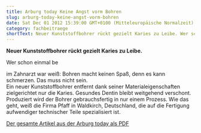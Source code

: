 ```yaml
---
title: Arburg today Keine Angst vorm Bohren
slug: arburg-today-keine-angst-vorm-bohren
date: Sat Dec 01 2012 15:39:00 GMT+0100 (Mitteleuropäische Normalzeit)
category: fachbeitraege
shortText: Neuer Kunststoffbohrer rückt gezielt Karies zu Leibe. Wer schon einmal beim Zahnarzt war weiß Bohren macht keinen Spaß, denn es kann schmerzen. Das muss nicht …
---
```


<p><strong>Neuer Kunststoffbohrer rückt gezielt Karies zu Leibe.</strong></p>



Wer schon einmal be

<!--more-->

im Zahnarzt war weiß: Bohren macht keinen Spaß, denn es kann schmerzen. Das muss nicht sein.<br>Ein neuer Kunststoffbohrer entfernt dank seiner Materialeigenschaften zielgerichtet nur die Karies. Gesundes Dentin bleibt weitgehend verschont. Produziert wird der Bohrer gebrauchsfertig in nur einem Prozess. Wie das geht, weiß die Firma Pfaff in Waldkirch, Deutschland, die auf die Fertigung aufwendiger technischer Teile spezialisiert ist.</p>



<p><a href="/downloads/Arburg-today.pdf" target="_blank" rel="noreferrer noopener" aria-label=" (öffnet in neuem Tab)">Der gesamte Artikel aus der Arburg today als PDF</a></p>

